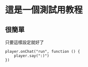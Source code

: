 # 這是一個測試用教程
## 很簡單
只要這樣設定就好了
```block
player.onChat("run", function () {
    player.say(":)")
})
```